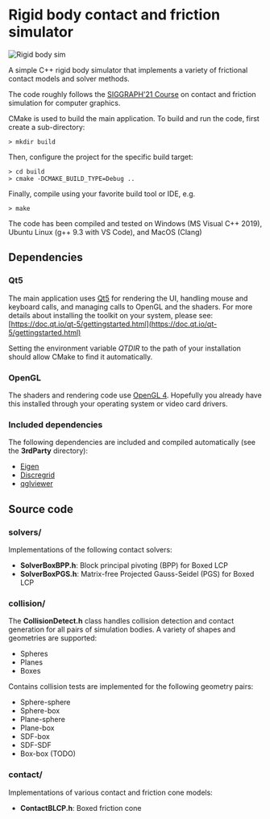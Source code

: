 # Rigid body contact and friction simulator

![Rigid body sim](https://siggraphcontact.github.io/assets/images/rigidbodysim_sshot1.png "Rigid body sim")

A simple C++ rigid body simulator that implements a variety of frictional contact models and solver methods.

The code roughly follows the [SIGGRAPH'21 Course](https://siggraphcontact.github.io/) on contact and friction simulation for computer graphics.

CMake is used to build the main application.  To build and run the code, first create a sub-directory: 

```    
> mkdir build
```

Then, configure the project for the specific build target:

```
> cd build
> cmake -DCMAKE_BUILD_TYPE=Debug ..
```

Finally, compile using your favorite build tool or IDE, e.g.
```
> make
```

The code has been compiled and tested on Windows (MS Visual C++ 2019), Ubuntu Linux (g++ 9.3 with VS Code), and MacOS (Clang)



## Dependencies

### Qt5
The main application uses [Qt5](https://doc.qt.io/qt-5/) for rendering the UI, handling mouse and keyboard calls, and managing calls to OpenGL and the shaders. For more details about installing the toolkit on your system, please see:
[https://doc.qt.io/qt-5/gettingstarted.html](https://doc.qt.io/qt-5/gettingstarted.html) 

Setting the environment variable *QTDIR* to the path of your installation should allow CMake to find it automatically.

### OpenGL
The shaders and rendering code use [OpenGL 4](https://www.opengl.org/). Hopefully you already have this installed through your operating system or video card drivers.

### Included dependencies
The following dependencies are included and compiled automatically (see the **3rdParty** directory):

 * [Eigen](https://eigen.tuxfamily.org/)
 * [Discregrid](https://github.com/InteractiveComputerGraphics/Discregrid)
 * [qglviewer](http://libqglviewer.com/)

## Source code

### solvers/

Implementations of the following contact solvers:
 * **SolverBoxBPP.h**: Block principal pivoting (BPP) for Boxed LCP
 * **SolverBoxPGS.h**: Matrix-free Projected Gauss-Seidel (PGS) for Boxed LCP

### collision/

The **CollisionDetect.h** class handles collision detection and contact generation for all pairs of simulation bodies. A variety of shapes and geometries are supported:
 * Spheres
 * Planes
 * Boxes

Contains collision tests are implemented for the following geometry pairs:
  * Sphere-sphere
  * Sphere-box
  * Plane-sphere
  * Plane-box
  * SDF-box
  * SDF-SDF
  * Box-box (TODO)
  
### contact/

Implementations of various contact and friction cone models:
 * **ContactBLCP.h**: Boxed friction cone
